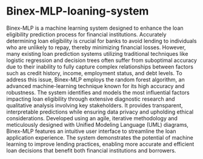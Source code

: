 # Binex-MLP-loaning-system
Binex-MLP is a machine learning system designed to enhance the loan eligibility prediction process for financial institutions. Accurately determining loan eligibility is crucial for banks to avoid lending to individuals who are unlikely to repay, thereby minimizing financial losses. However, many existing loan prediction systems utilizing traditional techniques like logistic regression and decision trees often suffer from suboptimal accuracy due to their inability to fully capture complex relationships between factors such as credit history, income, employment status, and debt levels. To address this issue, Binex-MLP employs the random forest algorithm, an advanced machine-learning technique known for its high accuracy and robustness. The system identifies and models the most influential factors impacting loan eligibility through extensive diagnostic research and qualitative analysis involving key stakeholders. It provides transparent, interpretable predictions while ensuring data privacy and upholding ethical considerations. Developed using an agile, iterative methodology and meticulously designed with Unified Modeling Language (UML) diagrams, Binex-MLP features an intuitive user interface to streamline the loan application experience. The system demonstrates the potential of machine learning to improve lending practices, enabling more accurate and efficient loan decisions that benefit both financial institutions and borrowers.
